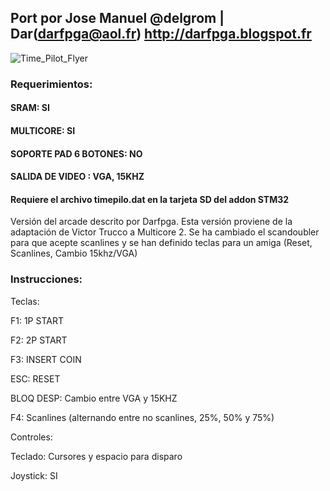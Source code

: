 ## Port por Jose Manuel @delgrom | Dar(darfpga@aol.fr) http://darfpga.blogspot.fr
![Time_Pilot_Flyer](https://user-images.githubusercontent.com/31018768/70372300-89fb2c80-18dd-11ea-9077-35099b5bb976.png)

### Requerimientos:

#### SRAM: SI

#### MULTICORE: SI

#### SOPORTE PAD 6 BOTONES: NO

#### SALIDA DE VIDEO : VGA, 15KHZ

#### Requiere el archivo timepilo.dat en la tarjeta SD del addon STM32

Versión del arcade descrito por Darfpga. Esta versión proviene de la adaptación de Victor Trucco a Multicore 2. Se ha cambiado el scandoubler para que acepte scanlines y se han definido teclas para un amiga (Reset, Scanlines, Cambio 15khz/VGA)

### Instrucciones:

Teclas:

F1: 1P START

F2: 2P START

F3: INSERT COIN

ESC: RESET

BLOQ DESP: Cambio entre VGA y 15KHZ

F4: Scanlines (alternando entre no scanlines, 25%, 50% y 75%)

Controles:

Teclado: Cursores y espacio para disparo

Joystick: SI
